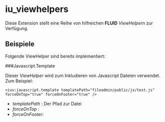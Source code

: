 # iu_viewhelpers

Diese Extension stellt eine Reihe von hilfreichen **FLUID** *ViewHelpern* zur Verfügung.

## Beispiele

Folgende ViewHelper sind bereits implementiert:
 
###Javascript.Template

Dieser *ViewHelper* wird zum Inkludieren von Javascript Dateien verwendet.
Zum Beispiel:
```
<iuv:javascript.template templatePath="fileadmin/public/js/test.js" forceOnTop="true" forceOnFooter="true" />
```

+ *templatePath* : Der Pfad zur Datei
+ *forceOnTop* : 
+ *forceOnFooter*:   

